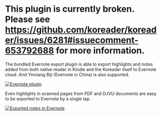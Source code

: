 # This plugin is currently broken. Please see https://github.com/koreader/koreader/issues/6281#issuecomment-653792688 for more information.

The bundled Evernote export plugin is able to export highlights and notes added from both native reader in Kindle and the Koreader itself to Evernote cloud. And Yinxiang Biji (Evernote in China) is also supported.

[![Evernote plugin](https://github.com/koreader/koreader/wiki/screenshots/evernote_logined.png)](https://github.com/koreader/koreader/wiki/screenshots/evernote_logined.png)

Even highlights in scanned pages from PDF and DJVU documents are easy to be exported to Evernote by a single tap.

[![Exported notes in Evernote](https://github.com/koreader/koreader/wiki/screenshots/evernote_exported.png)](https://github.com/koreader/koreader/wiki/screenshots/evernote_exported.png)


